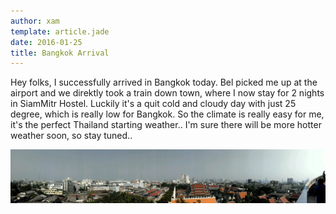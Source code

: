 ```yaml
---
author: xam
template: article.jade
date: 2016-01-25
title: Bangkok Arrival
---
```


Hey folks, I successfully arrived in Bangkok today. Bel picked me up at the airport and we direktly took a train down town, where I now stay for 2 nights in SiamMitr Hostel. Luckily it's a quit cold and cloudy day with just 25 degree, which is really low for Bangkok. So the climate is really easy for me, it's the perfect Thailand starting weather.. I'm sure there will be more hotter weather soon, so stay tuned..

![Photo](IMG-Bangkok-1600x273.jpg)
